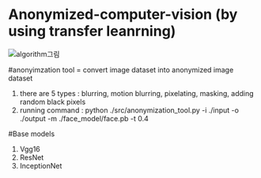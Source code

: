 # Anonymized-computer-vision (by using transfer leanrning) 
![algorithm그림](https://github.com/lee-su-yun/Anonymized-computer-vision/assets/69504781/b19d4ce0-acd5-48bb-a1de-74d0876e46f4)



#anonyimzation tool = convert image dataset into anonymized image dataset
1. there are 5 types : blurring, motion blurring, pixelating, masking, adding random black pixels
2. running command : python ./src/anonymization_tool.py -i ./input -o ./output -m ./face_model/face.pb -t 0.4

#Base models
1. Vgg16
2. ResNet
3. InceptionNet

